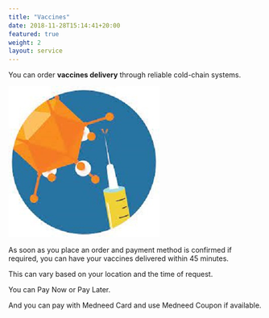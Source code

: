 ```yaml
---
title: "Vaccines"
date: 2018-11-28T15:14:41+20:00
featured: true
weight: 2
layout: service
---
```


You can order **vaccines delivery** through reliable cold-chain systems.

![Vaccine Supply](/images/illustrations/vaccine.jpg)

As soon as you place an order and payment method is confirmed if required, you can have your vaccines delivered within 45 minutes. 

This can vary based on your location and the time of request.

You can Pay Now or Pay Later.

And you can pay with Medneed Card and use Medneed Coupon if available.




